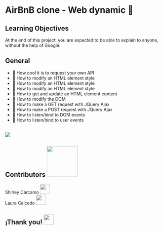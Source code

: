 <h1> AirBnB clone - Web dynamic 🎡</h1>
<h2> Learning Objectives </h2>
<p> At the end of this project, you are expected to be able to explain to anyone, without the help of Google: </p>

<h2>General</h2>
<ul>
<li> 🌿 How cool it is to request your own API </li>
<li> 🌿 How to modify an HTML element style </li>
<li> 🌿 How to modify an HTML element style </li>
<li> 🌿 How to modify an HTML element style </li>
<li> 🌿 How to get and update an HTML element content </li>
<li> 🌿 How to modify the DOM </li>
<li> 🌿 How to make a GET request with JQuery Ajax </li>
<li> 🌿 How to make a POST request with JQuery Ajax </li>
<li> 🌿 How to listen/bind to DOM events </li>
<li> 🌿 How to listen/bind to user events </li>
</ul>
<br/>
<img src = "https://5.imimg.com/data5/SELLER/Default/2021/7/EB/WQ/MZ/39788110/professional-website-design-in-mumbai-bandra-250x250.png" height = auto max-width = 200%>

<h2> Contributors <img src='https://raw.githubusercontent.com/ShahriarShafin/ShahriarShafin/main/Assets/handshake.gif' width="100px"> </h2>
Shirley Cárcamo <a href = 'https://twitter.com/Shirley45125098'> <img width = '32px' src="https://cliply.co/wp-content/uploads/2019/07/371907030_TWITTER_ICON_TRANSPARENT_400.gif"/></a> <br>
Laura Caicedo <a href = 'https://www.twitter.com/@LauSCaicedo'> <img width = '32px' src="https://cliply.co/wp-content/uploads/2019/07/371907030_TWITTER_ICON_TRANSPARENT_400.gif"/></a>

<h2> ¡Thank you! <img src = "https://media.giphy.com/media/CEHtFH3rJ6xdhBUKIT/giphy.gif" width = 32px> </h2>
